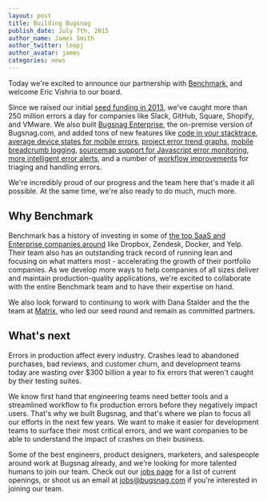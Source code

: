 ```yaml
---
layout: post
title: Building Bugsnag
publish_date: July 7th, 2015
author_name: James Smith
author_twitter: loopj
author_avatar: james
categories: news
---
```


Today we're excited to announce our partnership with [Benchmark](http://www.benchmark.com/), and welcome Eric Vishria to our board.

Since we raised our initial [seed funding in 2013](/bugsnag-is-growing), we've caught more than 250 million errors a day for companies like Slack, GitHub, Square, Shopify, and VMware.  We also built [Bugsnag Enterprise](https://www.bugsnag.com/pricing/), the on-premise version of Bugsnag.com, and added tons of new features like [code in your stacktrace](/code-in-stacktrace), [average device states for mobile errors](/average-device-state), [project error trend graphs](/project-trends), [mobile breadcrumb logging](/introducing-mobile-breadcrumbs), [sourcemap support for Javascript error monitoring](/sourcemaps-info), [more intelligent error alerts](/project-spiking-alerts), and a number of [workflow improvements](/workflow-improvements) for triaging and handling errors.

We're incredibly proud of our progress and the team here that's made it all possible. At the same time, we're also ready to do much, much more.

## Why Benchmark

Benchmark has a history of investing in some of [the top SaaS and Enterprise companies around](https://twitter.com/benchmark/lists/current-venture-portfolio/members) like Dropbox, Zendesk, Docker, and Yelp. Their team also has an outstanding track record of running lean and focusing on what matters most - accelerating the growth of their portfolio companies. As we develop more ways to help companies of all sizes deliver and maintain production-quality applications, we're excited to collaborate with the entire Benchmark team and to have their expertise on hand.

We also look forward to continuing to work with Dana Stalder and the the team at [Matrix](http://www.matrixpartners.com/), who led our seed round and remain as committed partners.

## What's next

Errors in production affect every industry. Crashes lead to abandoned purchases, bad reviews, and customer churn, and development teams today are wasting over $300 billion a year to fix errors that weren't caught by their testing suites.

We know first hand that engineering teams need better tools and a streamlined workflow to fix production errors before they negatively impact users. That's why we built Bugsnag, and that's where we plan to focus all our efforts in the next few years. We want to make it easier for development teams to surface their most critical errors, and we want companies to be able to understand the impact of crashes on their business.

Some of the best engineers, product designers, marketers, and salespeople around work at Bugsnag already, and we're looking for more talented humans to join our team. Check out our [jobs page](https://www.bugsnag.com/jobs/) for a list of current openings, or shoot us an email at jobs@bugsnag.com if you're interested in joining our team.  
